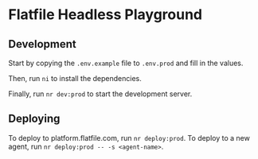 # Flatfile Headless Playground

## Development
Start by copying the `.env.example` file to `.env.prod` and fill in the values.

Then, run `ni` to install the dependencies.

Finally, run `nr dev:prod` to start the development server.

## Deploying
To deploy to platform.flatfile.com, run `nr deploy:prod`. To deploy to a new agent, run `nr deploy:prod -- -s <agent-name>`.
